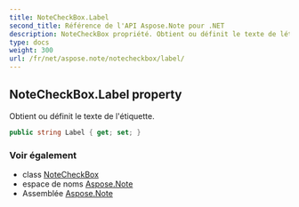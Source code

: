 ```yaml
---
title: NoteCheckBox.Label
second_title: Référence de l'API Aspose.Note pour .NET
description: NoteCheckBox propriété. Obtient ou définit le texte de létiquette.
type: docs
weight: 300
url: /fr/net/aspose.note/notecheckbox/label/
---
```

## NoteCheckBox.Label property

Obtient ou définit le texte de l'étiquette.

```csharp
public string Label { get; set; }
```

### Voir également

* class [NoteCheckBox](../)
* espace de noms [Aspose.Note](../../notecheckbox/)
* Assemblée [Aspose.Note](../../../)



